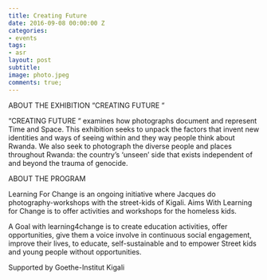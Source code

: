 ```yaml
---
title: Creating Future
date: 2016-09-08 00:00:00 Z
categories:
- events
tags:
- asr
layout: post
subtitle: 
image: photo.jpeg
comments: true;
---
```


ABOUT THE EXHIBITION “CREATING FUTURE “

“CREATING FUTURE “ examines how photographs document and represent Time and Space. This exhibition seeks to unpack the factors that invent new identities and ways of seeing within and they way people think about Rwanda. We also seek to photograph the diverse people and places throughout Rwanda: the country’s ‘unseen’ side that exists independent of and beyond the trauma of genocide.

ABOUT THE PROGRAM

Learning For Change is an ongoing initiative where Jacques do photography-workshops with the street-kids of Kigali. Aims With Learning for Change is to offer activities and workshops for the homeless kids.

A Goal with learning4change is to create education activities, offer opportunities, give them a voice involve in continuous social engagement, improve their lives, to educate, self-sustainable and to empower Street kids and young people without opportunities.


Supported by Goethe-Institut Kigali
